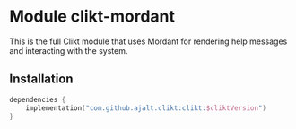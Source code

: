 # Module clikt-mordant

This is the full Clikt module that uses Mordant for rendering help messages and interacting with the
system.

## Installation

```kotlin
dependencies {
    implementation("com.github.ajalt.clikt:clikt:$cliktVersion")
}
```

